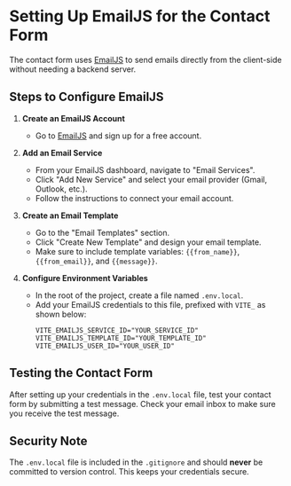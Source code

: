 # Setting Up EmailJS for the Contact Form

The contact form uses [EmailJS](https://www.emailjs.com/) to send emails directly from the client-side without needing a backend server.

## Steps to Configure EmailJS

1.  **Create an EmailJS Account**

    - Go to [EmailJS](https://www.emailjs.com/) and sign up for a free account.

2.  **Add an Email Service**

    - From your EmailJS dashboard, navigate to "Email Services".
    - Click "Add New Service" and select your email provider (Gmail, Outlook, etc.).
    - Follow the instructions to connect your email account.

3.  **Create an Email Template**

    - Go to the "Email Templates" section.
    - Click "Create New Template" and design your email template.
    - Make sure to include template variables: `{{from_name}}`, `{{from_email}}`, and `{{message}}`.

4.  **Configure Environment Variables**
    - In the root of the project, create a file named `.env.local`.
    - Add your EmailJS credentials to this file, prefixed with `VITE_` as shown below:
      ```env
      VITE_EMAILJS_SERVICE_ID="YOUR_SERVICE_ID"
      VITE_EMAILJS_TEMPLATE_ID="YOUR_TEMPLATE_ID"
      VITE_EMAILJS_USER_ID="YOUR_USER_ID"
      ```

## Testing the Contact Form

After setting up your credentials in the `.env.local` file, test your contact form by submitting a test message. Check your email inbox to make sure you receive the test message.

## Security Note

The `.env.local` file is included in the `.gitignore` and should **never** be committed to version control. This keeps your credentials secure.
